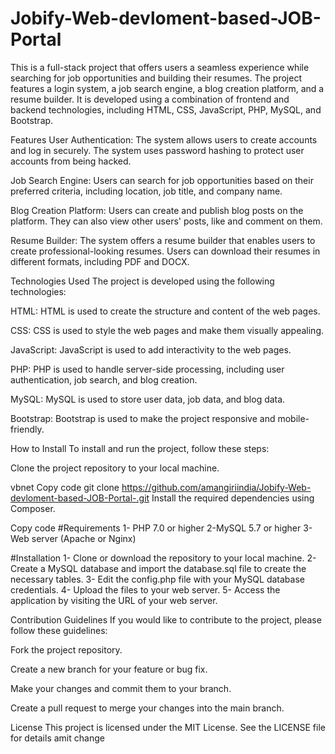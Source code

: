 # Jobify-Web-devloment-based-JOB-Portal

This is a full-stack project that offers users a seamless experience while searching for job opportunities and building their resumes. The project features a login system, a job search engine, a blog creation platform, and a resume builder. It is developed using a combination of frontend and backend technologies, including HTML, CSS, JavaScript, PHP, MySQL, and Bootstrap.

Features
User Authentication: The system allows users to create accounts and log in securely. The system uses password hashing to protect user accounts from being hacked.

Job Search Engine: Users can search for job opportunities based on their preferred criteria, including location, job title, and company name.

Blog Creation Platform: Users can create and publish blog posts on the platform. They can also view other users' posts, like and comment on them.

Resume Builder: The system offers a resume builder that enables users to create professional-looking resumes. Users can download their resumes in different formats, including PDF and DOCX.

Technologies Used
The project is developed using the following technologies:

HTML: HTML is used to create the structure and content of the web pages.

CSS: CSS is used to style the web pages and make them visually appealing.

JavaScript: JavaScript is used to add interactivity to the web pages.

PHP: PHP is used to handle server-side processing, including user authentication, job search, and blog creation.

MySQL: MySQL is used to store user data, job data, and blog data.

Bootstrap: Bootstrap is used to make the project responsive and mobile-friendly.

How to Install
To install and run the project, follow these steps:

Clone the project repository to your local machine.

vbnet
Copy code
git clone https://github.com/amangiriindia/Jobify-Web-devloment-based-JOB-Portal-.git
Install the required dependencies using Composer.

Copy code
#Requirements
1- PHP 7.0 or higher
2-MySQL 5.7 or higher
3- Web server (Apache or Nginx)

#Installation 
1- Clone or download the repository to your local machine. 
2- Create a MySQL database and import the database.sql file to create the necessary tables. 
3- Edit the config.php file with your MySQL database credentials. 
4- Upload the files to your web server. 5- Access the application by visiting the URL of your web server.

Contribution Guidelines
If you would like to contribute to the project, please follow these guidelines:

Fork the project repository.

Create a new branch for your feature or bug fix.

Make your changes and commit them to your branch.

Create a pull request to merge your changes into the main branch.

License
This project is licensed under the MIT License. See the LICENSE file for details amit change 
